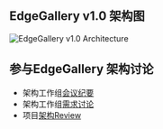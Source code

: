 ## EdgeGallery v1.0 架构图

![EdgeGallery v1.0 Architecture](https://images.gitee.com/uploads/images/2020/1227/162303_04fb85ee_7624977.png "EdgeGallery v1.0 Architecture.png")

## 参与EdgeGallery 架构讨论
- 架构工作组[会议纪要](https://gitee.com/edgegallery/community/tree/master/Architecture%20WG/Meetings)
- 架构工作组[需求讨论](https://gitee.com/edgegallery/community/tree/master/Architecture%20WG/Requirements)
- 项目[架构Review](https://gitee.com/edgegallery/community/tree/master/Architecture%20WG/Architecture%20Review)